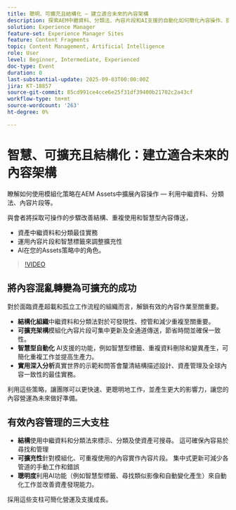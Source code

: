 ```yaml
---
title: 聰明、可擴充且結構化 — 建立適合未來的內容架構
description: 探索AEM中繼資料、分類法、內容片段和AI支援的自動化如何簡化內容操作、提升可發現性並擴展交付。
solution: Experience Manager
feature-set: Experience Manager Sites
feature: Content Fragments
topic: Content Management, Artificial Intelligence
role: User
level: Beginner, Intermediate, Experienced
doc-type: Event
duration: 0
last-substantial-update: 2025-09-03T00:00:00Z
jira: KT-18857
source-git-commit: 85cd991ce4cce6e25f31df39400b21702c2a43cf
workflow-type: tm+mt
source-wordcount: '263'
ht-degree: 0%

---
```



# 智慧、可擴充且結構化：建立適合未來的內容架構

瞭解如何使用模組化策略在AEM Assets中擴展內容操作 — 利用中繼資料、分類法、內容片段等。

與會者將採取可操作的步驟改善結構、重複使用和智慧型內容傳送，

* 資產中繼資料和分類最佳實務
* 運用內容片段和智慧標籤來調整擴充性
* AI在您的Assets策略中的角色。

>[!VIDEO](https://video.tv.adobe.com/v/3471382/?learn=on&enablevpops)

## 將內容混亂轉變為可擴充的成功

對於面臨資產超載和孤立工作流程的組織而言，解鎖有效的內容作業至關重要。

* **結構化組織**&#x200B;中繼資料和分類法對於可發現性、控管和減少重複至關重要。
* **可擴充架構**&#x200B;模組化內容片段可集中更新及全通道傳送，節省時間並確保一致性。
* **智慧型自動化** AI支援的功能，例如智慧型標籤、重複資料刪除和變異產生，可簡化重複工作並提高生產力。
* **實用深入分析**&#x200B;真實世界的示範和問答會釐清結構描述設計、資產管理及全球內容一致性的最佳實務。

利用這些策略，讓團隊可以更快速、更聰明地工作，並產生更大的影響力，讓您的內容營運為未來做好準備。

## 有效內容管理的三大支柱

* **結構**&#x200B;使用中繼資料和分類法來標示、分類及使資產可搜尋。 這可確保內容易於尋找和管理
* **可擴充性**&#x200B;針對模組化、可重複使用的內容實作內容片段。 集中式更新可減少各管道的手動工作和錯誤
* **聰明度**&#x200B;利用AI功能（例如智慧型標籤、尋找類似影像和自動變化產生）來自動化工作並改善資產發現能力。

採用這些支柱可簡化營運及支援成長。